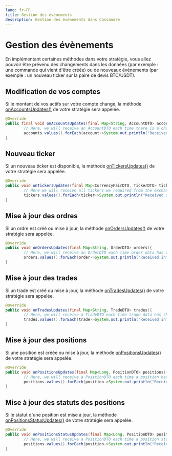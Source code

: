 ```yaml
---
lang: fr-FR
title: Gestion des évènements
description: Gestion des évènements dans Cassandre
---
```


# Gestion des évènements

En implémentant certaines méthodes dans votre stratégie, vous allez pouvoir être prévenu des changements dans les
données (par exemple : une commande qui vient d'être créée) ou de nouveaux évènements (par exemple : un nouveau ticker
sur la paire de devis BTC/USDT).

## Modification de vos comptes

Si le montant de vos actifs sur votre compte change, la
méthode [onAccountsUpdates()](https://www.javadoc.io/doc/tech.cassandre.trading.bot/cassandre-trading-bot-spring-boot-autoconfigure/latest/tech/cassandre/trading/bot/strategy/GenericCassandreStrategy.html#onAccountsUpdates(java.util.Map))
de votre stratégie sera appelée.

```java
@Override
public final void onAccountsUpdates(final Map<String, AccountDTO> accounts){
        // Here, we will receive an AccountDTO each time there is a change on your account.
        accounts.values().forEach(account->System.out.println("Received information about an account: "+account));
}
```

## Nouveau ticker

Si un nouveau ticker est disponible, la
méthode [onTickersUpdates()](https://www.javadoc.io/doc/tech.cassandre.trading.bot/cassandre-trading-bot-spring-boot-autoconfigure/latest/tech/cassandre/trading/bot/strategy/GenericCassandreStrategy.html#onTickersUpdates(java.util.Map))
de votre stratégie sera appelée.

```java
@Override
public void onTickersUpdates(final Map<CurrencyPairDTO, TickerDTO> tickers){
        // Here we will receive all tickers we required from the exchange.
        tickers.values().forEach(ticker->System.out.println("Received information about a ticker: "+ticker));
}
```

## Mise à jour des ordres

Si un ordre est créé ou mise à jour, la
méthode [onOrdersUpdates()](https://www.javadoc.io/doc/tech.cassandre.trading.bot/cassandre-trading-bot-spring-boot-autoconfigure/latest/tech/cassandre/trading/bot/strategy/GenericCassandreStrategy.html#onOrdersUpdates(java.util.Map))
de votre stratégie sera appelée.

```java
@Override
public void onOrdersUpdates(final Map<String, OrderDTO> orders){
        // Here, we will receive an OrderDTO each time order data has changed on the exchange.
        orders.values().forEach(order->System.out.println("Received information about an order: "+order));
}
```

## Mise à jour des trades

Si un trade est créé ou mise à jour, la
méthode [onTradesUpdates()](https://www.javadoc.io/doc/tech.cassandre.trading.bot/cassandre-trading-bot-spring-boot-autoconfigure/latest/tech/cassandre/trading/bot/strategy/GenericCassandreStrategy.html#onTradesUpdates(java.util.Map))
de votre stratégie sera appelée.

```java
@Override
public void onTradesUpdates(final Map<String, TradeDTO> trades){
        // Here, we will receive a TradeDTO each time trade data has changed on the exchange.
        trades.values().forEach(trade->System.out.println("Received information about a trade: "+trade));
}
```

## Mise à jour des positions

Si une position est créée ou mise à jour, la
méthode [onPositionsUpdates()](https://www.javadoc.io/doc/tech.cassandre.trading.bot/cassandre-trading-bot-spring-boot-autoconfigure/latest/tech/cassandre/trading/bot/strategy/GenericCassandreStrategy.html#onPositionsUpdates(java.util.Map))
de votre stratégie sera appelée.

```java
@Override
public void onPositionsUpdates(final Map<Long, PositionDTO> positions){
        // Here, we will receive a PositionDTO each time a position has changed.
        positions.values().forEach(position->System.out.println("Received information about a position: "+position));
}
```

## Mise à jour des statuts des positions

Si le statut d'une position est mise à jour, la
méthode [onPositionsStatusUpdates()](https://www.javadoc.io/doc/tech.cassandre.trading.bot/cassandre-trading-bot-spring-boot-autoconfigure/latest/tech/cassandre/trading/bot/strategy/GenericCassandreStrategy.html#onPositionsStatusUpdates(java.util.Map))
de votre stratégie sera appelée.

```java
@Override
public void onPositionsStatusUpdates(final Map<Long, PositionDTO> positions){
        // Here, we will receive a PositionDTO each time a position status has changed.
        positions.values().forEach(position->System.out.println("Received information about a position status: "+position));
}
```